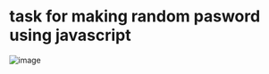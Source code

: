 # task for making random pasword using javascript

![image](https://github.com/ANASALHALABI/generate_Random_Passowrd/assets/140317626/8eaa59fd-5e39-40bb-a1b6-2eb66e9d404e)

